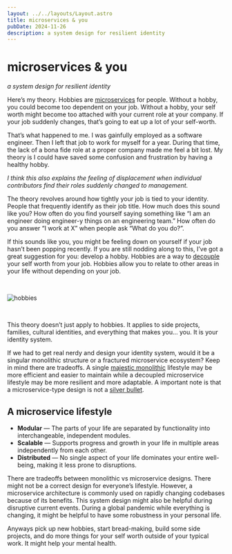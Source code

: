 ```yaml
---
layout: ../../layouts/Layout.astro
title: microservices & you
pubDate: 2024-11-26
description: a system design for resilient identity
---
```


# microservices & you
_a system design for resilient identity_

Here’s my theory. Hobbies are <a href="https://www.youtube.com/watch?v=y8OnoxKotPQ">microservices</a> for people. Without a hobby, you could become too dependent on your job. Without a hobby, your self worth might become too attached with your current role at your company. If your job suddenly changes, that’s going to eat up a lot of your self-worth.

That’s what happened to me. I was gainfully employed as a software engineer. Then I left that job to work for myself for a year. During that time, the lack of a bona fide role at a proper company made me feel a bit lost. My theory is I could have saved some confusion and frustration by having a healthy hobby.

_I think this also explains the feeling of displacement when individual contributors find their roles suddenly changed to management._

The theory revolves around how tightly your job is tied to your identity. People that frequently identify as their job title. How much does this sound like you? How often do you find yourself saying something like “I am an engineer doing engineer-y things on an engineering team.” How often do you answer “I work at X” when people ask “What do you do?”.

If this sounds like you, you might be feeling down on yourself if your job hasn’t been popping recently. If you are still nodding along to this, I’ve got a great suggestion for you: develop a hobby. Hobbies are a way to <a href="https://en.wikipedia.org/wiki/Coupling_(computer_programming)">decouple</a> your self worth from your job. Hobbies allow you to relate to other areas in your life without depending on your job.

<br/>

![hobbies](/images/hobbies.jpg)

<br/>

This theory doesn’t just apply to hobbies. It applies to side projects, families, cultural identities, and everything that makes you… you. It is your identity system.

If we had to get real nerdy and design your identity system, would it be a singular monolithic structure or a fractured microservice ecosystem? Keep in mind there are tradeoffs. A single <a href="https://signalvnoise.com/svn3/the-majestic-monolith/">majestic monolithic</a> lifestyle may be more efficient and easier to maintain while a decoupled microservice lifestyle may be more resilient and more adaptable. A important note is that a microservice-type design is not a <a href="https://en.wikipedia.org/wiki/Microservices#Criticism_and_concerns">silver bullet</a>.

## A microservice lifestyle

- **Modular** — The parts of your life are separated by functionality into interchangeable, independent modules.
- **Scalable** — Supports progress and growth in your life in multiple areas independently from each other.
- **Distributed** — No single aspect of your life dominates your entire well-being, making it less prone to disruptions.

There are tradeoffs between monolithic vs microservice designs. There might not be a correct design for everyone’s lifestyle. However, a microservice architecture is commonly used on rapidly changing codebases because of its benefits. This system design might also be helpful during disruptive current events. During a global pandemic while everything is changing, it might be helpful to have some robustness in your personal life.

Anyways pick up new hobbies, start bread-making, build some side projects, and do more things for your self worth outside of your typical work. It might help your mental health.
